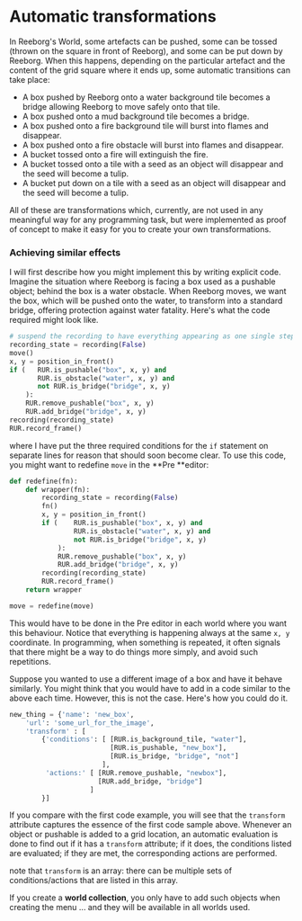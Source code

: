 # Automatic transformations

In Reeborg's World, some artefacts can be pushed, some can be tossed \(thrown on the square in front of Reeborg\), and some can be put down by Reeborg. When this happens, depending on the particular artefact and the content of the grid square where it ends up, some automatic transitions can take place:

* A box pushed by Reeborg onto a water background tile becomes a bridge allowing Reeborg to move safely onto that tile.
* A box pushed onto a mud background tile becomes a bridge.
* A box pushed onto a fire background tile will burst into flames and disappear.
* A box pushed onto a fire obstacle will burst into flames and disappear.
* A bucket tossed onto a fire will extinguish the fire.
* A bucket tossed onto a tile with a seed as an object will disappear and the seed will become a tulip.
* A bucket put down on a tile with a seed as an object will disappear and the seed will become a tulip.

All of these are transformations which, currently, are not used in any meaningful way for any programming task, but were implemented as proof of concept to make it easy for you to create your own transformations.

### Achieving similar effects

I will first describe how you might implement this by writing explicit code.  Imagine the situation where Reeborg is facing a box used as a pushable object; behind the box is a water obstacle.  When Reeborg moves, we want the box, which will be pushed onto the water, to transform into a standard bridge, offering protection against water fatality.  Here's what the code required might look like.

```py
# suspend the recording to have everything appearing as one single step
recording_state = recording(False)
move()
x, y = position_in_front()
if (   RUR.is_pushable("box", x, y) and 
       RUR.is_obstacle("water", x, y) and 
       not RUR.is_bridge("bridge", x, y)
    ):
    RUR.remove_pushable("box", x, y)
    RUR.add_bridge("bridge", x, y)
recording(recording_state)
RUR.record_frame()
```

where I have put the three required conditions for the `if` statement on separate lines for reason that should soon become clear. To use this code, you might want to redefine `move` in the **Pre **editor:

```py
def redefine(fn):
    def wrapper(fn):
        recording_state = recording(False)
        fn()
        x, y = position_in_front()
        if (    RUR.is_pushable("box", x, y) and 
                RUR.is_obstacle("water", x, y) and 
                not RUR.is_bridge("bridge", x, y)
            ):
            RUR.remove_pushable("box", x, y)
            RUR.add_bridge("bridge", x, y)
        recording(recording_state)
        RUR.record_frame()
    return wrapper

move = redefine(move)
```

This would have to be done in the Pre editor in each world where you want this behaviour. Notice that everything is happening always at the same `x, y` coordinate.  In programming, when something is repeated, it often signals that there might be a way to do things more simply, and avoid such repetitions.

Suppose you wanted to use a different image of a box and have it behave similarly.  You might think that you would have to add in a code similar to the above each time. However, this is not the case.  Here's how you could do it.

```py
new_thing = {'name': 'new_box',
    'url': 'some_url_for_the_image',
    'transform' : [
        {'conditions': [ [RUR.is_background_tile, "water"],
                         [RUR.is_pushable, "new_box"],
                         [RUR.is_bridge, "bridge", "not"]
                       ],
         'actions:' [ [RUR.remove_pushable, "newbox"],
                      [RUR.add_bridge, "bridge"]
                    ]
        }]
```

If you compare with the first code example, you will see that the `transform` attribute captures the essence of the first code sample above.  Whenever an object or pushable is added to a grid location, an automatic evaluation is done to find out if it has a `transform` attribute; if it does, the conditions listed are evaluated; if they are met, the corresponding actions are performed.

note that `transform` is an array: there can be multiple sets of conditions/actions that are listed in this array.

If you create a **world collection**, you only have to add such objects when creating the menu ... and they will be available in all worlds used.

